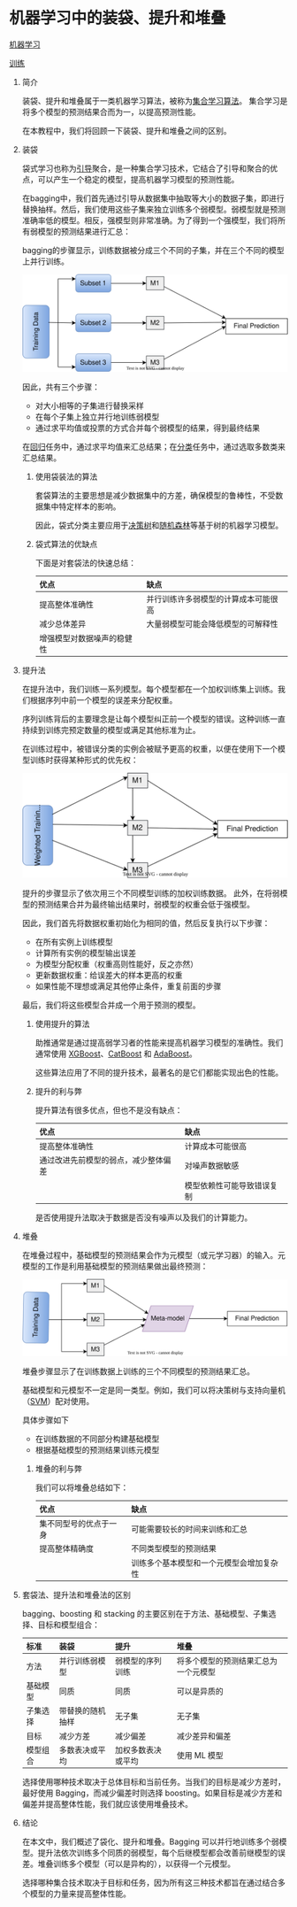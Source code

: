 # 机器学习中的装袋、提升和堆叠

[机器学习](https://www.baeldung.com/cs/category/ai/ml)

[训练](https://www.baeldung.com/cs/tag/training)

1. 简介

    装袋、提升和堆叠属于一类机器学习算法，被称为[集合学习算法](https://www.baeldung.com/cs/ensemble-learning#definition-of-ensemble-learning)。 集合学习是将多个模型的预测结果合而为一，以提高预测性能。

    在本教程中，我们将回顾一下装袋、提升和堆叠之间的区别。

2. 装袋

    袋式学习也称为[引导](https://en.wikipedia.org/wiki/Bootstrapping_(statistics))聚合，是一种集合学习技术，它结合了引导和聚合的优点，可以产生一个稳定的模型，提高机器学习模型的预测性能。

    在bagging中，我们首先通过引导从数据集中抽取等大小的数据子集，即进行替换抽样。然后，我们使用这些子集来独立训练多个弱模型。弱模型就是预测准确率低的模型。相反，强模型则非常准确。为了得到一个强模型，我们将所有弱模型的预测结果进行汇总：

    bagging的步骤显示，训练数据被分成三个不同的子集，并在三个不同的模型上并行训练。

    ![bagging的步骤](pic/img_64bd9575e6fc8.svg)

    因此，共有三个步骤：

    - 对大小相等的子集进行替换采样
    - 在每个子集上独立并行地训练弱模型
    - 通过求平均值或投票的方式合并每个弱模型的结果，得到最终结果

    在[回归](https://www.baeldung.com/cs/correlation-coefficient-vs-regression-model#regression)任务中，通过求平均值来汇总结果；在[分类](https://www.baeldung.com/cs/ml-classification-vs-clustering#1-introduction-to-classification)任务中，通过选取多数类来汇总结果。

    1. 使用袋装法的算法

        套袋算法的主要思想是减少数据集中的方差，确保模型的鲁棒性，不受数据集中特定样本的影响。

        因此，袋式分类主要应用于[决策树](https://www.baeldung.com/cs/decision-trees-vs-random-forests#decision-trees)和[随机森林](https://www.baeldung.com/cs/decision-trees-vs-random-forests#random-forests)等基于树的机器学习模型。

    2. 袋式算法的优缺点

        下面是对套袋法的快速总结：

        | 优点            | 缺点                 |
        |---------------|--------------------|
        | 提高整体准确性       | 并行训练许多弱模型的计算成本可能很高 |
        | 减少总体差异        | 大量弱模型可能会降低模型的可解释性  |
        | 增强模型对数据噪声的稳健性 |                    |

3. 提升法

    在提升法中，我们训练一系列模型。每个模型都在一个加权训练集上训练。我们根据序列中前一个模型的误差来分配权重。

    序列训练背后的主要理念是让每个模型纠正前一个模型的错误。这种训练一直持续到训练完预定数量的模型或满足其他标准为止。

    在训练过程中，被错误分类的实例会被赋予更高的权重，以便在使用下一个模型训练时获得某种形式的优先权：

    ![boosting步骤](pic/img_64bd9576a9485.svg)

    提升的步骤显示了依次用三个不同模型训练的加权训练数据。
    此外，在将弱模型的预测结果合并为最终输出结果时，弱模型的权重会低于强模型。

    因此，我们首先将数据权重初始化为相同的值，然后反复执行以下步骤：

    - 在所有实例上训练模型
    - 计算所有实例的模型输出误差
    - 为模型分配权重（权重高则性能好，反之亦然）
    - 更新数据权重：给误差大的样本更高的权重
    - 如果性能不理想或满足其他停止条件，重复前面的步骤

    最后，我们将这些模型合并成一个用于预测的模型。

    1. 使用提升的算法

        助推通常是通过提高弱学习者的性能来提高机器学习模型的准确性。我们通常使用 [XGBoost](https://arxiv.org/abs/1603.02754)、[CatBoost](https://arxiv.org/abs/1706.09516) 和 [AdaBoost](https://www.matec-conferences.org/articles/matecconf/abs/2017/53/matecconf_icmite2017_00222/matecconf_icmite2017_00222.html)。

        这些算法应用了不同的提升技术，最著名的是它们都能实现出色的性能。

    2. 提升的利与弊

        提升算法有很多优点，但也不是没有缺点：

        | 优点                 | 缺点            |
        |--------------------|---------------|
        | 提高整体准确性            | 计算成本可能很高      |
        | 通过改进先前模型的弱点，减少整体偏差 | 对噪声数据敏感       |
        |                    | 模型依赖性可能导致错误复制 |

        是否使用提升法取决于数据是否没有噪声以及我们的计算能力。

4. 堆叠

    在堆叠过程中，基础模型的预测结果会作为元模型（或元学习器）的输入。元模型的工作是利用基础模型的预测结果做出最终预测：

    ![Stacking](pic/img_64bd95775fcd9.svg)

    堆叠步骤显示了在训练数据上训练的三个不同模型的预测结果汇总。

    基础模型和元模型不一定是同一类型。例如，我们可以将决策树与支持向量机（[SVM](https://www.baeldung.com/cs/one-class-svm#support-vector-machines)）配对使用。

    具体步骤如下

    - 在训练数据的不同部分构建基础模型
    - 根据基础模型的预测结果训练元模型

    1. 堆叠的利与弊

        我们可以将堆叠总结如下：

        | 优点          | 缺点                   |
        |-------------|----------------------|
        | 集不同型号的优点于一身 | 可能需要较长的时间来训练和汇总      |
        | 提高整体精确度     | 不同类型模型的预测结果          |
        |             | 训练多个基本模型和一个元模型会增加复杂性 |

5. 套袋法、提升法和堆叠法的区别

    bagging、boosting 和 stacking 的主要区别在于方法、基础模型、子集选择、目标和模型组合：

    | 标准   | 装袋       | 提升        | 堆叠                 |
    |------|----------|-----------|--------------------|
    | 方法   | 并行训练弱模型  | 弱模型的序列训练  | 将多个模型的预测结果汇总为一个元模型 |
    | 基础模型 | 同质       | 同质        | 可以是异质的             |
    | 子集选择 | 带替换的随机抽样 | 无子集       | 无子集                |
    | 目标   | 减少方差     | 减少偏差      | 减少差异和偏差            |
    | 模型组合 | 多数表决或平均  | 加权多数表决或平均 | 使用 ML 模型           |

    选择使用哪种技术取决于总体目标和当前任务。当我们的目标是减少方差时，最好使用 Bagging，而减少偏差时则选择 boosting。如果目标是减少方差和偏差并提高整体性能，我们就应该使用堆叠技术。

6. 结论

    在本文中，我们概述了袋化、提升和堆叠。Bagging 可以并行地训练多个弱模型。提升法依次训练多个同质的弱模型，每个后继模型都会改善前继模型的误差。堆叠训练多个模型（可以是异构的），以获得一个元模型。

    选择哪种集合技术取决于目标和任务，因为所有这三种技术都旨在通过结合多个模型的力量来提高整体性能。
